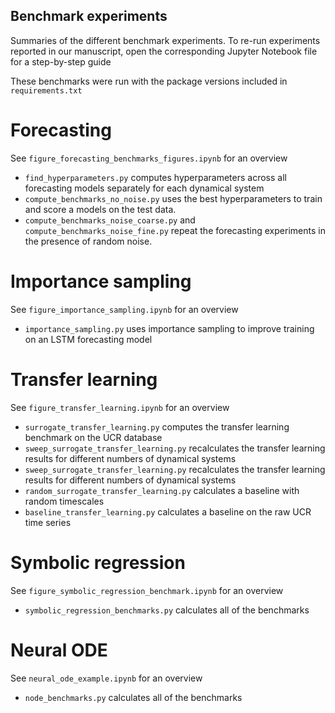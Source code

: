 ## Benchmark experiments

Summaries of the different benchmark experiments. To re-run experiments reported in our manuscript, open the corresponding Jupyter Notebook file for a step-by-step guide

These benchmarks were run with the package versions included in `requirements.txt`

# Forecasting

See `figure_forecasting_benchmarks_figures.ipynb` for an overview

+ `find_hyperparameters.py` computes hyperparameters across all forecasting models separately for each dynamical system
+ `compute_benchmarks_no_noise.py` uses the best hyperparameters to train and score a models on the test data.
+ `compute_benchmarks_noise_coarse.py` and `compute_benchmarks_noise_fine.py` repeat the forecasting experiments in the presence of random noise.

# Importance sampling 

See `figure_importance_sampling.ipynb` for an overview

+ `importance_sampling.py` uses importance sampling to improve training on an LSTM forecasting model

# Transfer learning

See `figure_transfer_learning.ipynb` for an overview

+ `surrogate_transfer_learning.py` computes the transfer learning benchmark on the UCR database
+ `sweep_surrogate_transfer_learning.py` recalculates the transfer learning results for different numbers of dynamical systems
+ `sweep_surrogate_transfer_learning.py` recalculates the transfer learning results for different numbers of dynamical systems
+ `random_surrogate_transfer_learning.py` calculates a baseline with random timescales
+ `baseline_transfer_learning.py` calculates a baseline on the raw UCR time series 

# Symbolic regression

See `figure_symbolic_regression_benchmark.ipynb` for an overview

+ `symbolic_regression_benchmarks.py` calculates all of the benchmarks

# Neural ODE

See `neural_ode_example.ipynb` for an overview

+ `node_benchmarks.py` calculates all of the benchmarks